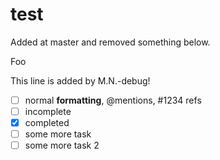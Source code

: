 test
====

Added at master and removed something below.

Foo

This line is added by M.N.-debug!

- [ ] normal **formatting**, @mentions, #1234 refs
- [ ] incomplete
- [x] completed
- [ ] some more task
- [ ] some more task 2
